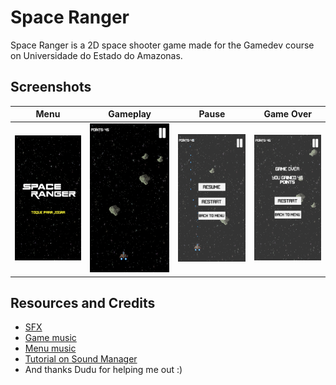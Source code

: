 # Space Ranger

Space Ranger is a 2D space shooter game made for the Gamedev course on Universidade do Estado do Amazonas.

## Screenshots

| Menu                   | Gameplay                   | Pause                   | Game Over                   |
| ---------------------- | -------------------------- | ----------------------- | --------------------------- |
| ![](Images/menu.png) | ![](Images/gameplay.png) | ![](Images/pause.png) | ![](Images/game_over.png) |

## Resources and Credits

- [SFX](https://opengameart.org/content/8-bit-platformer-sfx)
- [Game music](https://opengameart.org/content/fast-level-loop-8-bit-chiptune)
- [Menu music](https://opengameart.org/content/prepare-for-war)
- [Tutorial on Sound Manager](https://www.youtube.com/watch?v=QL29aTa7J5Q)
- And thanks Dudu for helping me out :)
